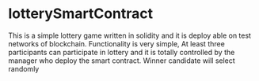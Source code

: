 # lotterySmartContract
This is a simple lottery game written in solidity and it is deploy able on test networks of blockchain. Functionality is very simple, 
At least three participants can participate in lottery and it is totally controlled by the manager who deploy the smart contract. Winner candidate will select randomly    
